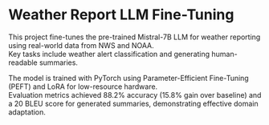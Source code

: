 # Weather Report LLM Fine-Tuning

This project fine-tunes the pre-trained Mistral-7B LLM for weather reporting using real-world data from NWS and NOAA.  
Key tasks include weather alert classification and generating human-readable summaries.  

The model is trained with PyTorch using Parameter-Efficient Fine-Tuning (PEFT) and LoRA for low-resource hardware.  
Evaluation metrics achieved 88.2% accuracy (15.8% gain over baseline) and a 20 BLEU score for generated summaries, demonstrating effective domain adaptation.
